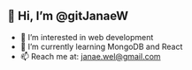 ## 👋 Hi, I’m @gitJanaeW
- 👀 I’m interested in web development
- 🌱 I’m currently learning MongoDB and React
- 📫 Reach me at:
janae.wel@gmail.com



<!---
gitJanaeW/gitJanaeW is a ✨ special ✨ repository because its `README.md` (this file) appears on your GitHub profile.
You can click the Preview link to take a look at your changes.
--->
